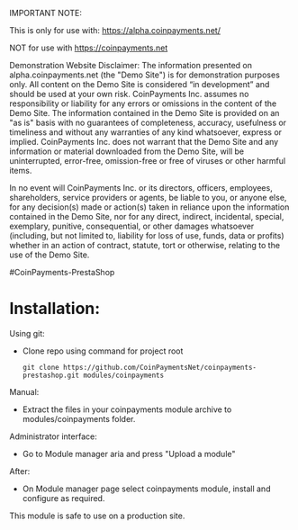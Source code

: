 IMPORTANT NOTE:

This is only for use with: https://alpha.coinpayments.net/

NOT for use with https://coinpayments.net

Demonstration Website Disclaimer:   The information presented on alpha.coinpayments.net (the "Demo Site") is for demonstration purposes only. All content on the Demo Site is considered “in development” and should be used at your own risk. CoinPayments Inc. assumes no responsibility or liability for any errors or omissions in the content of the Demo Site. The information contained in the Demo Site is provided on an "as is" basis with no guarantees of completeness, accuracy, usefulness or timeliness and without any warranties of any kind whatsoever, express or implied. CoinPayments Inc. does not warrant that the Demo Site and any information or material downloaded from the Demo Site, will be uninterrupted, error-free, omission-free or free of viruses or other harmful items.

In no event will CoinPayments Inc. or its directors, officers, employees, shareholders, service providers or agents, be liable to you, or anyone else, for any decision(s) made or action(s) taken in reliance upon the information contained in the Demo Site, nor for any direct, indirect, incidental, special, exemplary, punitive, consequential, or other damages whatsoever (including, but not limited to, liability for loss of use, funds, data or profits) whether in an action of contract, statute, tort or otherwise, relating to the use of the Demo Site.

#CoinPayments-PrestaShop

Installation:
=============
  Using git:
  - Clone repo using command for project root
  
    `git clone https://github.com/CoinPaymentsNet/coinpayments-prestashop.git modules/coinpayments`
   
  Manual:
  - Extract the files in your coinpayments module archive to modules/coinpayments folder.

    
  Administrator interface:
  - Go to Module manager aria and press "Upload a module"
  
  After:
  - On Module manager page select coinpayments module, install and configure as required.

This module is safe to use on a production site.